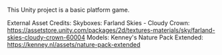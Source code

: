 This Unity project is a basic platform game.

External Asset Credits:
Skyboxes: Farland Skies - Cloudy Crown: https://assetstore.unity.com/packages/2d/textures-materials/sky/farland-skies-cloudy-crown-60004
Models: Kenney's Nature Pack Extended: https://kenney.nl/assets/nature-pack-extended
